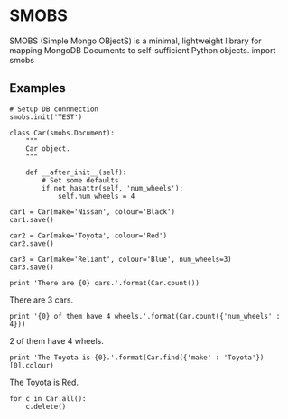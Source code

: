 # SMOBS

SMOBS (Simple Mongo OBjectS) is a minimal, lightweight library for mapping MongoDB Documents to self-sufficient Python objects.
import smobs

## Examples

    # Setup DB connnection
    smobs.init('TEST')
    
    class Car(smobs.Document):
        """
        Car object.
        """
        
        def __after_init__(self):
            # Set some defaults
            if not hasattr(self, 'num_wheels'):
                self.num_wheels = 4
                
    car1 = Car(make='Nissan', colour='Black')
    car1.save()
    
    car2 = Car(make='Toyota', colour='Red')
    car2.save()
    
    car3 = Car(make='Reliant', colour='Blue', num_wheels=3)
    car3.save()
    
    print 'There are {0} cars.'.format(Car.count())
    
There are 3 cars.
    
    print '{0} of them have 4 wheels.'.format(Car.count({'num_wheels' : 4}))
    
2 of them have 4 wheels.
    
    print 'The Toyota is {0}.'.format(Car.find({'make' : 'Toyota'})[0].colour)
    
The Toyota is Red.
    
    for c in Car.all():
        c.delete()